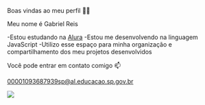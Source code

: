 Boas vindas ao meu perfil 👍🏾

Meu nome é Gabriel Reis

-Estou estudando na [Alura](https:alura.com.br)
-Estou me desenvolvendo na linguagem JavaScript
-Utilizo esse espaço para minha organização e compartilhamento dos meu projetos desenvolvidos

Você pode entrar em contato comigo 📫

00001093687939sp@al.educacao.sp.gov.br

![](link)
